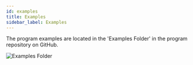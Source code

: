 ```yaml
---
id: examples
title: Examples
sidebar_label: Examples
---
```


The program examples are located in the 'Examples Folder' in the program repository on GitHub.

![Examples Folder](/img/screenshot/examplesFolder.png)